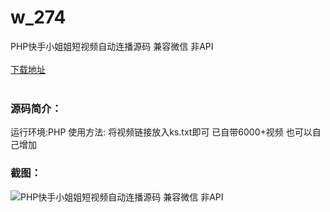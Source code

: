 # w_274
PHP快手小姐姐短视频自动连播源码 兼容微信 非API
<br/></br>
[下载地址](https://www.uuid2.com/274.html "下载地址")
<br/></br>
<h3>源码简介：</h3>
<p>运行环境:PHP
使用方法:
将视频链接放入ks.txt即可 已自带6000+视频 也可以自己增加<p>
<h3>截图：</h3>
<img src="https://www.uuid2.com/wp-content/uploads/img/202105/cc6229a328.jpg" alt="PHP快手小姐姐短视频自动连播源码 兼容微信 非API">
